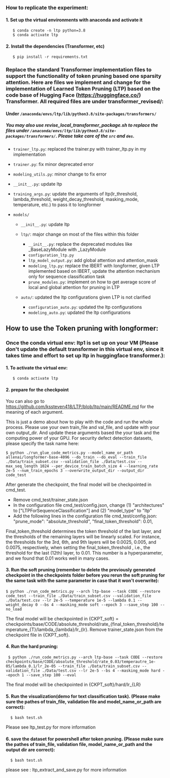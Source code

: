 ### How to replicate the experiment:

#### 1. Set up the virtual environments with anaconda and activate it
       $ conda create -n ltp python=3.8
       $ conda activate ltp
#### 2. Install the dependencies (Transformer, etc)
       $ pip install -r requirements.txt
       
### Replace the standard Transformer implementation files to support the functionality of token pruning based one sparsity attention. Here are files we implement and change for the implementation of Learned Token Pruning (LTP) based on the code base of Hugging Face (https://huggingface.co/) Transformer. All required files are under transformer_revised/:

#### Under `/anaconda/envs/ltp/lib/python3.8/site-packages/transformers/`
##### You may also use revise_local_transformer_package.sh to replace the files under `/anaconda/envs/ltp/lib/python3.8/site-packages/transformers/`. Please take care of the `src` and `des`.

* `trainer_ltp.py`: replaced the trainer.py with trainer_ltp.py in my implementation

* `trainer.py`: fix minor deprecated error

* `modeling_utils.py`: minor change to fix error

* `__init__.py`: update ltp 

* `training_args.py`: update the arguments of ltp(lr_threshold, lambda_threshold, weight_decay_threshold, masking_mode, temperature, etc.) to pass it to longformer 

* `models/`

  * `__init__.py`: update ltp
  
  * `ltp/`: major change on most of the files within this folder
  
    * `__init__.py`: replace the deprecated modules like _BaseLazyModule with _LazyModule
    * `configuration_ltp.py` 
    * `ltp_model_output.py`: add global attention and attention_mask
    * `modeling_ltp.py`: replace the IBERT with longformer, given LTP implemented based on IBERT, update the attention mechanism only for sequence classification task
    * `prune_modules.py`: implement on how to get average score of local and global attention for pruning in LTP
    
  * `auto/`: updated the ltp configurations given LTP is not clarified
    * `configuration_auto.py`: updated the ltp configurations
    * `modeling_auto.py`: updated the ltp configurations


## How to use the Token pruning with longformer:

### Once the conda virtual env: ltp1 is set up on your VM (Please don't update the default transformer in this virtual env, since it takes time and effort to set up ltp in huggingface transformer.):

#### 1. To activate the virtual env:
       $ conda activate ltp
#### 2. prepare for the checkpoint

You can also go to https://github.com/kssteven418/LTP/blob/ltp/main/README.md for the meaning of each argument.

This is just a demo about how to play with the code and run the whole process. Please use your own train_file and val_file, and update with your own output_dir. And update these arguments based the your task and the computing power of your GPU.
For security defect detection datasets, please specify the task name here:

    $ python ./run_glue_code_metrics.py --model_name_or_path allenai/longformer-base-4096 --do_train --do_eval --train_file ./Data/train_subset.csv --validation_file ./Data/test.csv --max_seq_length 1024 --per_device_train_batch_size 4 --learning_rate 2e-5 --num_train_epochs 3 --overwrite_output_dir --output_dir code_test



After generate the checkpoint, the final model will be checkpointed in cmd_test.
* Remove cmd_test/trainer_state.json
* In the configuration file cmd_test/config.json, change (1) "architectures" to ["LTPForSequenceClassification"] and (2) "model_type" to "ltp"
* Add the following lines in the configuration file cmd_test/config.json:  "prune_mode": "absolute_threshold", "final_token_threshold": 0.01,

Final_token_threshold determines the token threshold of the last layer, and the thresholds of the remaining layers will be linearly scaled. For instance, the thresholds for the 3rd, 6th, and 9th layers will be 0.0025, 0.005, and 0.0075, respectively, when setting the final_token_threshold , i.e., the threshold for the last (12th) layer, to 0.01. This number is a hyperparameter, and we found that 0.01 works well in many cases.

#### 3. Run the soft pruning (remember to delete the previously generated checkpoint in the checkpoints folder before you rerun the soft pruning for the same task with the same parameter in case that it won’t overwrite):
    $ python ./run_code_metrics.py --arch ltp-base --task CODE --restore code_test --train_file ./Data/train_subset.csv --validation_file ./Data/test.csv --lr 2e-5 --temperature 1e-5 --lambda 0.1 --weight_decay 0 --bs 4 --masking_mode soft --epoch 3 --save_step 100 --no_load

The final model will be checkpointed in {CKPT_soft} = checkpoints/base/CODE/absolute_threshold/rate_{final_token_threshold}/temperature_{T}/lambda_{lambda}/lr_{lr}. Remove trainer_state.json from the checkpoint file in {CKPT_soft}.

#### 4. Run the hard pruning:
     $ python ./run_code_metrics.py --arch ltp-base --task CODE --restore checkpoints/base/CODE/absolute_threshold/rate_0.03/temperautre_1e-05/lambda_0.1/lr_2e-05 --train_file ./Data/train_subset.csv --validation_file ./Data/test.csv --lr 2e-5 --bs 4 --masking_mode hard --epoch 1 --save_step 100 --eval

The final model will be checkpointed in {CKPT_soft}/hard/lr_{LR}

#### 5. Run the visualization(demo for text classification task). (Please make sure the pathes of train_file, validation file and model_name_or_path are correct):
      $ bash test.sh
Please see ltp_test.py for more information
   

#### 6. save the dataset for powershell after token pruning. (Please make sure the pathes of train_file, validation file, model_name_or_path and the output dir are correct):
      $ bash test.sh
 please see : ltp_extract_and_save.py for more information
       
